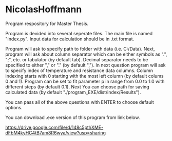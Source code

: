 # NicolasHoffmann
Program respository for Master Thesis.

Program is devided into several seperate files. The main file is named "index.py". 
Input data for calculation should be in .txt format.

Program will ask to specify path to folder with data (i.e. C:/Data).
Next, program will ask about column separator which can be either symbols as ".", ";", etc. or tabulator (by default tab).
Decimal separator needs to be specified to either "," or "." (by default ",").
In next question program will ask to specify index of temperature and resistance data columns. Column indexing starts with 0 starting with the most left column (by default colums 0 and 1).
Program can be set to fit parameter p in range from 0.0 to 1.0 with different steps (by default 0.1).
Next You can choose path for saving calculated data (by default "./program_EXE/dist/index/Results").

You can pass all of the above questions with ENTER to choose default options.

You can download .exe version of this program from link below.

https://drive.google.com/file/d/148c5pthXME-dFbM4kyHC4tB7am8R6wya/view?usp=sharing
